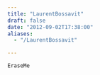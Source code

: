 ```yaml
---
title: "LaurentBossavit"
draft: false
date: "2012-09-02T17:38:00"
aliases:
  - "/LaurentBossavit"

---
```

    EraseMe
